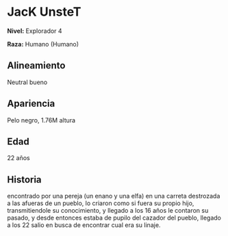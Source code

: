 # JacK UnsteT

**Nivel:** Explorador 4

**Raza:** Humano (Humano)

## Alineamiento
Neutral bueno

## Apariencia
Pelo negro, 1.76M altura

## Edad
22 años

## Historia
encontrado por una pereja (un enano y una elfa) en una carreta destrozada a las afueras de un pueblo, lo criaron como si fuera su propio hijo, transmitiendole su conocimiento, y llegado a los 16 años le contaron su pasado, y desde entonces estaba de pupilo del cazador del pueblo, llegado a los 22 salio en busca de encontrar cual era su linaje.

